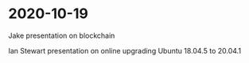 # 2020-10-19

Jake presentation on blockchain

Ian Stewart presentation on online upgrading Ubuntu 18.04.5 to 20.04.1

